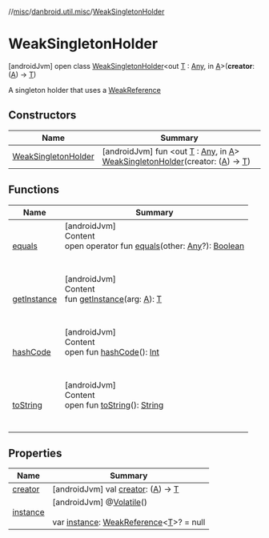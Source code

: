 //[misc](../../index.md)/[danbroid.util.misc](../index.md)/[WeakSingletonHolder](index.md)



# WeakSingletonHolder  
 [androidJvm] open class [WeakSingletonHolder](index.md)<out [T](index.md) : [Any](https://kotlinlang.org/api/latest/jvm/stdlib/kotlin/-any/index.html), in [A](index.md)>(**creator**: ([A](index.md)) -> [T](index.md))

A singleton holder that uses a [WeakReference](https://docs.oracle.com/javase/8/docs/api/java/lang/ref/WeakReference.html)

   


## Constructors  
  
|  Name|  Summary| 
|---|---|
| <a name="danbroid.util.misc/WeakSingletonHolder/WeakSingletonHolder/#kotlin.Function1[TypeParam(bounds=[kotlin.Any?]),TypeParam(bounds=[kotlin.Any])]/PointingToDeclaration/"></a>[WeakSingletonHolder](-weak-singleton-holder.md)| <a name="danbroid.util.misc/WeakSingletonHolder/WeakSingletonHolder/#kotlin.Function1[TypeParam(bounds=[kotlin.Any?]),TypeParam(bounds=[kotlin.Any])]/PointingToDeclaration/"></a> [androidJvm] fun <out [T](index.md) : [Any](https://kotlinlang.org/api/latest/jvm/stdlib/kotlin/-any/index.html), in [A](index.md)> [WeakSingletonHolder](-weak-singleton-holder.md)(creator: ([A](index.md)) -> [T](index.md))   <br>


## Functions  
  
|  Name|  Summary| 
|---|---|
| <a name="kotlin/Any/equals/#kotlin.Any?/PointingToDeclaration/"></a>[equals](../../danbroid.util.resource/-resource-utils/index.md#%5Bkotlin%2FAny%2Fequals%2F%23kotlin.Any%3F%2FPointingToDeclaration%2F%5D%2FFunctions%2F126649671)| <a name="kotlin/Any/equals/#kotlin.Any?/PointingToDeclaration/"></a>[androidJvm]  <br>Content  <br>open operator fun [equals](../../danbroid.util.resource/-resource-utils/index.md#%5Bkotlin%2FAny%2Fequals%2F%23kotlin.Any%3F%2FPointingToDeclaration%2F%5D%2FFunctions%2F126649671)(other: [Any](https://kotlinlang.org/api/latest/jvm/stdlib/kotlin/-any/index.html)?): [Boolean](https://kotlinlang.org/api/latest/jvm/stdlib/kotlin/-boolean/index.html)  <br><br><br>
| <a name="danbroid.util.misc/WeakSingletonHolder/getInstance/#TypeParam(bounds=[kotlin.Any?])/PointingToDeclaration/"></a>[getInstance](get-instance.md)| <a name="danbroid.util.misc/WeakSingletonHolder/getInstance/#TypeParam(bounds=[kotlin.Any?])/PointingToDeclaration/"></a>[androidJvm]  <br>Content  <br>fun [getInstance](get-instance.md)(arg: [A](index.md)): [T](index.md)  <br><br><br>
| <a name="kotlin/Any/hashCode/#/PointingToDeclaration/"></a>[hashCode](../../danbroid.util.resource/-resource-utils/index.md#%5Bkotlin%2FAny%2FhashCode%2F%23%2FPointingToDeclaration%2F%5D%2FFunctions%2F126649671)| <a name="kotlin/Any/hashCode/#/PointingToDeclaration/"></a>[androidJvm]  <br>Content  <br>open fun [hashCode](../../danbroid.util.resource/-resource-utils/index.md#%5Bkotlin%2FAny%2FhashCode%2F%23%2FPointingToDeclaration%2F%5D%2FFunctions%2F126649671)(): [Int](https://kotlinlang.org/api/latest/jvm/stdlib/kotlin/-int/index.html)  <br><br><br>
| <a name="kotlin/Any/toString/#/PointingToDeclaration/"></a>[toString](../../danbroid.util.resource/-resource-utils/index.md#%5Bkotlin%2FAny%2FtoString%2F%23%2FPointingToDeclaration%2F%5D%2FFunctions%2F126649671)| <a name="kotlin/Any/toString/#/PointingToDeclaration/"></a>[androidJvm]  <br>Content  <br>open fun [toString](../../danbroid.util.resource/-resource-utils/index.md#%5Bkotlin%2FAny%2FtoString%2F%23%2FPointingToDeclaration%2F%5D%2FFunctions%2F126649671)(): [String](https://kotlinlang.org/api/latest/jvm/stdlib/kotlin/-string/index.html)  <br><br><br>


## Properties  
  
|  Name|  Summary| 
|---|---|
| <a name="danbroid.util.misc/WeakSingletonHolder/creator/#/PointingToDeclaration/"></a>[creator](creator.md)| <a name="danbroid.util.misc/WeakSingletonHolder/creator/#/PointingToDeclaration/"></a> [androidJvm] val [creator](creator.md): ([A](index.md)) -> [T](index.md)   <br>
| <a name="danbroid.util.misc/WeakSingletonHolder/instance/#/PointingToDeclaration/"></a>[instance](instance.md)| <a name="danbroid.util.misc/WeakSingletonHolder/instance/#/PointingToDeclaration/"></a> [androidJvm] @[Volatile](https://kotlinlang.org/api/latest/jvm/stdlib/kotlin.jvm/-volatile/index.html)()  <br>  <br>var [instance](instance.md): [WeakReference](https://docs.oracle.com/javase/8/docs/api/java/lang/ref/WeakReference.html)<[T](index.md)>? = null   <br>

